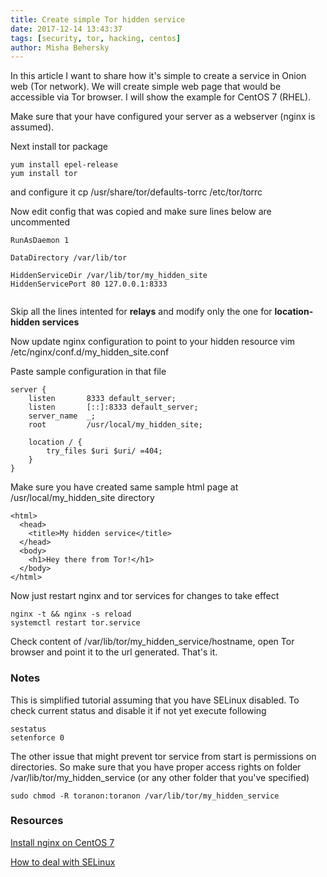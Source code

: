 ```yaml
---
title: Create simple Tor hidden service
date: 2017-12-14 13:43:37
tags: [security, tor, hacking, centos]
author: Misha Behersky
---
```


<p>In this article I want to share how it&#39;s simple to create a service in Onion web (Tor network). We will create simple web page that would be accessible via Tor browser. I will show the example for&nbsp;CentOS 7 (RHEL).</p>

<p>Make sure that your have configured your server as a webserver (nginx is assumed).</p>

<p>Next install tor package</p>

<pre>
<code class="language-bash">yum install epel-release
yum install tor</code></pre>

<p>and configure it&nbsp;<span class="inline-code">cp /usr/share/tor/defaults-torrc /etc/tor/torrc</span></p>

<p>Now edit config that was copied and make sure lines below are uncommented</p>

<pre>
<code class="language-bash">RunAsDaemon 1

DataDirectory /var/lib/tor

HiddenServiceDir /var/lib/tor/my_hidden_site
HiddenServicePort 80 127.0.0.1:8333

</code></pre>

<p>Skip all the lines intented for <strong>relays</strong> and modify only the one for&nbsp;<strong>location-hidden services</strong></p>

<p>Now update nginx configuration to point to your hidden resource&nbsp;<span class="inline-code">vim /etc/nginx/conf.d/my_hidden_site.conf</span></p>

<p>Paste sample configuration in that file</p>

<pre>
<code class="language-bash">server {
    listen       8333 default_server;
    listen       [::]:8333 default_server;
    server_name  _;
    root         /usr/local/my_hidden_site;

    location / {
   	    try_files $uri $uri/ =404;
    }
}</code></pre>

<p>Make sure you have created same sample html page at <span class="inline-code">/usr/local/my_hidden_site</span> directory&nbsp;</p>

<pre>
<code class="language-html">&lt;html&gt;
  &lt;head&gt;
    &lt;title&gt;My hidden service&lt;/title&gt;
  &lt;/head&gt;
  &lt;body&gt;
    &lt;h1&gt;Hey there from Tor!&lt;/h1&gt;
  &lt;/body&gt;
&lt;/html&gt;</code></pre>

<p>Now just restart nginx and tor services for changes to take effect</p>

<pre>
<code class="language-bash">nginx -t &amp;&amp; nginx -s reload
systemctl restart tor.service</code></pre>

<p>Check content of <span class="inline-code">/var/lib/tor/my_hidden_service/hostname</span>, open Tor browser and point it to the url generated. That&#39;s it.</p>

<h3>Notes</h3>

<p>This is simplified tutorial assuming that you have SELinux disabled. To check current status and disable it if not yet execute following</p>

<pre>
<code class="language-bash">sestatus
setenforce 0</code></pre>

<p>The other issue that might prevent tor service from start is permissions on directories. So make sure that you have proper access rights on folder <span class="inline-code">/var/lib/tor/my_hidden_service</span> (or any other folder that you&#39;ve specified)</p>

<pre>
<code class="language-bash">sudo chmod -R toranon:toranon /var/lib/tor/my_hidden_service</code></pre>

<h3>Resources</h3>

<p><a href="https://www.digitalocean.com/community/tutorials/how-to-install-nginx-on-centos-7" target="_blank">Install nginx on CentOS 7</a></p>

<p><a href="https://wiki.centos.org/HowTos/SELinux" target="_blank">How to deal with SELinux</a></p>
